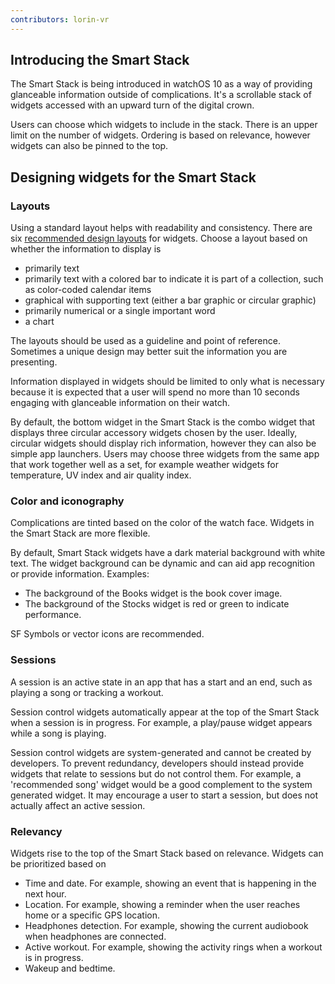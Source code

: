 ```yaml
---
contributors: lorin-vr
---
```


## Introducing the Smart Stack

The Smart Stack is being introduced in watchOS 10 as a way of providing glanceable information outside of complications. It's a scrollable stack of widgets accessed with an upward turn of the digital crown. 

Users can choose which widgets to include in the stack. There is an upper limit on the number of widgets. Ordering is based on relevance, however widgets can also be pinned to the top.

## Designing widgets for the Smart Stack

### Layouts

Using a standard layout helps with readability and consistency. There are six [recommended design layouts](https://developer.apple.com/design/resources/#watchos-apps) for widgets. Choose a layout based on whether the information to display is
- primarily text
- primarily text with a colored bar to indicate it is part of a collection, such as color-coded calendar items
- graphical with supporting text (either a bar graphic or circular graphic)
- primarily numerical or a single important word
- a chart

The layouts should be used as a guideline and point of reference. Sometimes a unique design may better suit the information you are presenting.

Information displayed in widgets should be limited to only what is necessary because it is expected that a user will spend no more than 10 seconds engaging with glanceable information on their watch.

By default, the bottom widget in the Smart Stack is the combo widget that displays three circular accessory widgets chosen by the user. Ideally, circular widgets should display rich information, however they can also be simple app launchers. Users may choose three widgets from the same app that work together well as a set, for example weather widgets for temperature, UV index and air quality index.

### Color and iconography

Complications are tinted based on the color of the watch face. Widgets in the Smart Stack are more flexible.

By default, Smart Stack widgets have a dark material background with white text. The widget background can be dynamic and can aid app recognition or provide information. 
Examples: 
- The background of the Books widget is the book cover image.
- The background of the Stocks widget is red or green to indicate performance.

SF Symbols or vector icons are recommended.

### Sessions

A session is an active state in an app that has a start and an end, such as playing a song or tracking a workout.

Session control widgets automatically appear at the top of the Smart Stack when a session is in progress. For example, a play/pause widget appears while a song is playing.

Session control widgets are system-generated and cannot be created by developers. To prevent redundancy, developers should instead provide widgets that relate to sessions but do not control them. For example, a 'recommended song' widget would be a good complement to the system generated widget. It may encourage a user to start a session, but does not actually affect an active session.

### Relevancy

Widgets rise to the top of the Smart Stack based on relevance. Widgets can be prioritized based on
- Time and date. For example, showing an event that is happening in the next hour.
- Location. For example, showing a reminder when the user reaches home or a specific GPS location.
- Headphones detection. For example, showing the current audiobook when headphones are connected.
- Active workout. For example, showing the activity rings when a workout is in progress.
- Wakeup and bedtime. 
